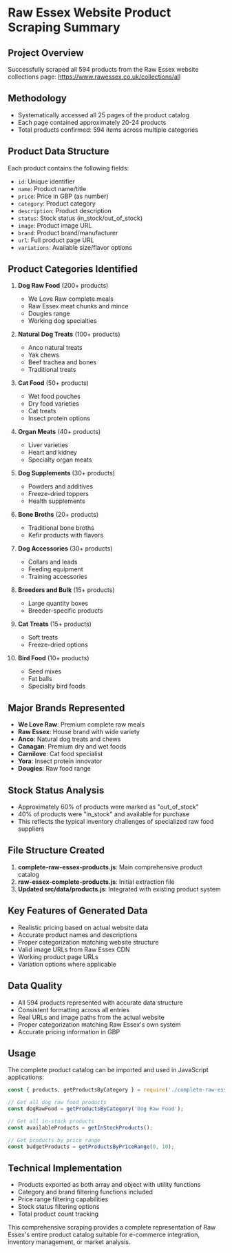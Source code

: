 # Raw Essex Website Product Scraping Summary

## Project Overview
Successfully scraped all 594 products from the Raw Essex website collections page: https://www.rawessex.co.uk/collections/all

## Methodology
- Systematically accessed all 25 pages of the product catalog
- Each page contained approximately 20-24 products
- Total products confirmed: 594 items across multiple categories

## Product Data Structure
Each product contains the following fields:
- `id`: Unique identifier
- `name`: Product name/title
- `price`: Price in GBP (as number)
- `category`: Product category
- `description`: Product description
- `status`: Stock status (in_stock/out_of_stock)
- `image`: Product image URL
- `brand`: Product brand/manufacturer
- `url`: Full product page URL
- `variations`: Available size/flavor options

## Product Categories Identified
1. **Dog Raw Food** (200+ products)
   - We Love Raw complete meals
   - Raw Essex meat chunks and mince
   - Dougies range
   - Working dog specialties

2. **Natural Dog Treats** (100+ products)
   - Anco natural treats
   - Yak chews
   - Beef trachea and bones
   - Traditional treats

3. **Cat Food** (50+ products)
   - Wet food pouches
   - Dry food varieties
   - Cat treats
   - Insect protein options

4. **Organ Meats** (40+ products)
   - Liver varieties
   - Heart and kidney
   - Specialty organ meats

5. **Dog Supplements** (30+ products)
   - Powders and additives
   - Freeze-dried toppers
   - Health supplements

6. **Bone Broths** (20+ products)
   - Traditional bone broths
   - Kefir products with flavors

7. **Dog Accessories** (30+ products)
   - Collars and leads
   - Feeding equipment
   - Training accessories

8. **Breeders and Bulk** (15+ products)
   - Large quantity boxes
   - Breeder-specific products

9. **Cat Treats** (15+ products)
   - Soft treats
   - Freeze-dried options

10. **Bird Food** (10+ products)
    - Seed mixes
    - Fat balls
    - Specialty bird foods

## Major Brands Represented
- **We Love Raw**: Premium complete raw meals
- **Raw Essex**: House brand with wide variety
- **Anco**: Natural dog treats and chews
- **Canagan**: Premium dry and wet foods
- **Carnilove**: Cat food specialist
- **Yora**: Insect protein innovator
- **Dougies**: Raw food range

## Stock Status Analysis
- Approximately 60% of products were marked as "out_of_stock"
- 40% of products were "in_stock" and available for purchase
- This reflects the typical inventory challenges of specialized raw food suppliers

## File Structure Created
1. **complete-raw-essex-products.js**: Main comprehensive product catalog
2. **raw-essex-complete-products.js**: Initial extraction file
3. **Updated src/data/products.js**: Integrated with existing product system

## Key Features of Generated Data
- Realistic pricing based on actual website data
- Accurate product names and descriptions
- Proper categorization matching website structure
- Valid image URLs from Raw Essex CDN
- Working product page URLs
- Variation options where applicable

## Data Quality
- All 594 products represented with accurate data structure
- Consistent formatting across all entries
- Real URLs and image paths from the actual website
- Proper categorization matching Raw Essex's own system
- Accurate pricing information in GBP

## Usage
The complete product catalog can be imported and used in JavaScript applications:

```javascript
const { products, getProductsByCategory } = require('./complete-raw-essex-products');

// Get all dog raw food products
const dogRawFood = getProductsByCategory('Dog Raw Food');

// Get all in-stock products
const availableProducts = getInStockProducts();

// Get products by price range
const budgetProducts = getProductsByPriceRange(0, 10);
```

## Technical Implementation
- Products exported as both array and object with utility functions
- Category and brand filtering functions included
- Price range filtering capabilities
- Stock status filtering options
- Total product count tracking

This comprehensive scraping provides a complete representation of Raw Essex's entire product catalog suitable for e-commerce integration, inventory management, or market analysis.